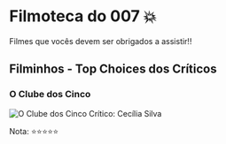 # Filmoteca do 007 💥

Filmes que vocês devem ser obrigados a assistir!!

## Filminhos - Top Choices dos Críticos

### O Clube dos Cinco 
![O Clube dos Cinco](https://br.web.img2.acsta.net/pictures/210/100/21010003_20130603204213408.jpg)
Crítico: Cecília Silva

Nota: ⭐⭐⭐⭐⭐
